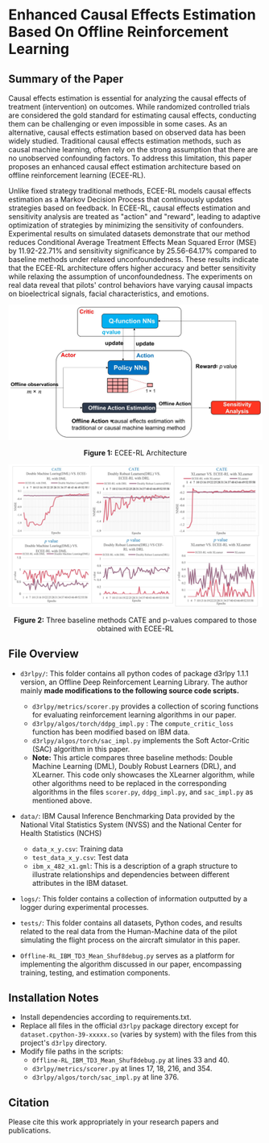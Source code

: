 # Enhanced Causal Effects Estimation Based On Offline Reinforcement Learning

## Summary of the Paper

Causal effects estimation is essential for analyzing the causal effects of treatment (intervention) on outcomes. While randomized controlled trials are considered the gold standard for estimating causal effects, conducting them can be challenging or even impossible in some cases. As an alternative, causal effects estimation based on observed data has been widely studied. Traditional causal effects estimation methods, such as causal machine learning, often rely on the strong assumption that there are no unobserved confounding factors. To address this limitation, this paper proposes an enhanced causal effect estimation architecture based on offline reinforcement learning (ECEE-RL).

Unlike fixed strategy traditional methods, ECEE-RL models causal effects estimation as a Markov Decision Process that continuously updates strategies based on feedback. In ECEE-RL, causal effects estimation and sensitivity analysis are treated as "action" and "reward", leading to adaptive optimization of strategies by minimizing the sensitivity of confounders. Experimental results on simulated datasets demonstrate that our method reduces Conditional Average Treatment Effects Mean Squared Error (MSE) by 11.92-22.71% and sensitivity significance by 25.56-64.17% compared to baseline methods under relaxed unconfoundedness. These results indicate that the ECEE-RL architecture offers higher accuracy and better sensitivity while relaxing the assumption of unconfoundedness. The experiments on real data reveal that pilots' control behaviors have varying causal impacts on bioelectrical signals, facial characteristics, and emotions.

<p align="center">
  <img src="https://github.com/xiahuan357/ECEE-RL/blob/main/ECEE-RL%20Achitecture.jpg" alt="drawing" width="700">
</p>

<p align="center"><b>Figure 1:</b> ECEE-RL Architecture</p>

<p align="center">
  <img src="https://github.com/xiahuan357/ECEE-RL/blob/main/Baseline%20Methods.jpg" alt="drawing" width="900">
</p>

<p align="center"><b>Figure 2:</b> Three baseline methods CATE and p-values compared to those obtained with ECEE-RL</p>
 
## File Overview
- `d3rlpy/`: This folder contains all python codes of package d3rlpy 1.1.1 version, an Offline Deep Reinforcement Learning Library. The author mainly **made modifications to the following source code scripts.**
  - `d3rlpy/metrics/scorer.py` provides a collection of scoring functions for evaluating reinforcement learning algorithms in our paper.
  - `d3rlpy/algos/torch/ddpg_impl.py` : The `compute_critic_loss` function has been modified based on IBM data.
  - `d3rlpy/algos/torch/sac_impl.py` implements the Soft Actor-Critic (SAC) algorithm in this paper.
  - **Note:** This article compares three baseline methods: Double Machine Learning (DML), Doubly Robust Learners (DRL), and XLearner. This code only showcases the XLearner algorithm, while other algorithms need to be replaced in the corresponding algorithms in the files `scorer.py`, `ddpg_impl.py`, and `sac_impl.py` as mentioned above.

- `data/`: IBM Causal Inference Benchmarking Data provided by the National Vital Statistics System (NVSS) and the National Center for Health Statistics (NCHS)
  - `data_x_y.csv`: Training data
  - `test_data_x_y.csv`: Test data
  - `ibm_x_482_x1.gml`: This is a description of a graph structure to illustrate relationships and dependencies between different attributes in the IBM dataset.

- `logs/`: This folder contains a collection of information outputted by a logger during experimental processes.

- `tests/`: This folder contains all datasets, Python codes, and results related to the real data from the Human-Machine data of the pilot simulating the flight process on the aircraft simulator in this paper.

- `Offline-RL_IBM_TD3_Mean_Shuf8debug.py` serves as a platform for implementing the algorithm discussed in our paper, encompassing training, testing, and estimation components.

## Installation Notes
- Install dependencies according to requirements.txt.
- Replace all files in the official `d3rlpy` package directory except for `dataset.cpython-39-xxxxx.so` (varies by system) with the files from this project's `d3rlpy` directory.
- Modify file paths in the scripts:
   - `Offline-RL_IBM_TD3_Mean_Shuf8debug.py` at lines 33 and 40.
   - `d3rlpy/metrics/scorer.py` at lines 17, 18, 216, and 354.
   - `d3rlpy/algos/torch/sac_impl.py` at line 376.

## Citation

Please cite this work appropriately in your research papers and publications.
